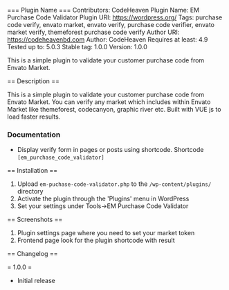 === Plugin Name ===
Contributors:      CodeHeaven
Plugin Name:       EM Purchase Code Validator
Plugin URI:        https://wordpress.org/
Tags:              purchase code verify, envato market, envato verify, purchase code verifier, envato market verify, themeforest purchase code verify
Author URI:        https://codeheavenbd.com
Author:            CodeHeaven
Requires at least: 4.9
Tested up to:      5.0.3
Stable tag:        1.0.0
Version:           1.0.0

This is a simple plugin to validate your customer purchase code from Envato Market.

== Description ==

This is a simple plugin to validate your customer purchase code from Envato Market. You can verify any market which includes within Envato Market like themeforest, codecanyon, graphic river etc. Built with VUE js to load faster results.

### Documentation

* Display verify form in pages or posts using shortcode. Shortcode `[em_purchase_code_validator]`

== Installation ==

1. Upload `em-puchase-code-validator.php` to the `/wp-content/plugins/` directory
1. Activate the plugin through the 'Plugins' menu in WordPress
1. Set your settings under Tools->EM Purchase Code Validator

== Screenshots ==

1. Plugin settings page where you need to set your market token
2. Frontend page look for the plugin shortcode with result


== Changelog ==

= 1.0.0 =
* Initial release